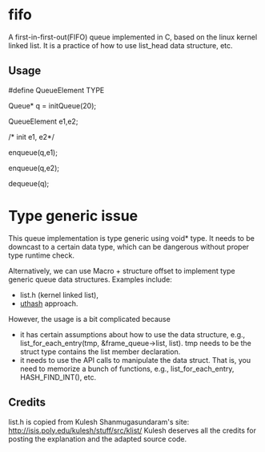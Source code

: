 # fifo
A first-in-first-out(FIFO) queue implemented in C, based on the linux kernel linked list. It is a practice of how to use list_head data structure, etc. 

## Usage 
   #define QueueElement TYPE

   Queue* q = initQueue(20);

   QueueElement e1,e2; 

   /* init e1, e2*/ 

   enqueue(q,e1);

   enqueue(q,e2);

   dequeue(q);

# Type generic issue
  This queue implementation is type generic using void* type. It needs to be downcast to a certain
  data type, which can be dangerous without proper type runtime check. 

  Alternatively, we can use Macro + structure offset to implement type generic queue data structures. Examples
   include:
  - list.h (kernel linked list), 
  - [uthash](http://troydhanson.github.io/uthash/) approach. 
  
  However, the usage is a bit complicated because 
  - it has certain assumptions about how to use the data structure, e.g., list_for_each_entry(tmp, &frame_queue->list, list). tmp needs to be the struct type contains the list member declaration. 
  - it needs to use the API calls to manipulate the data struct. That is, you need to memorize a bunch of functions, e.g.,  list_for_each_entry, HASH_FIND_INT(), etc. 

## Credits
   list.h is copied from Kulesh Shanmugasundaram's site: 
   http://isis.poly.edu/kulesh/stuff/src/klist/
   Kulesh deserves all the credits for posting the explanation and
the adapted source code. 